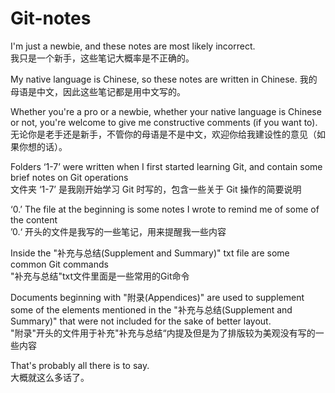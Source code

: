 # Git-notes

I'm just a newbie, and these notes are most likely incorrect.  
我只是一个新手，这些笔记大概率是不正确的。

My native language is Chinese, so these notes are written in Chinese. 
我的母语是中文，因此这些笔记都是用中文写的。

Whether you're a pro or a newbie, whether your native language is Chinese or not, you're welcome to give me constructive comments (if you want to).  
无论你是老手还是新手，不管你的母语是不是中文，欢迎你给我建设性的意见（如果你想的话）。

Folders ‘1-7’ were written when I first started learning Git, and contain some brief notes on Git operations  
文件夹 ‘1-7’ 是我刚开始学习 Git 时写的，包含一些关于 Git 操作的简要说明  

‘0.’ The file at the beginning is some notes I wrote to remind me of some of the content  
’0.‘ 开头的文件是我写的一些笔记，用来提醒我一些内容

Inside the "补充与总结(Supplement and Summary)" txt file are some common Git commands  
"补充与总结"txt文件里面是一些常用的Git命令  

Documents beginning with "附录(Appendices)" are used to supplement some of the elements mentioned in the "补充与总结(Supplement and Summary)" that were not included for the sake of better layout.  
"附录"开头的文件用于补充"补充与总结“内提及但是为了排版较为美观没有写的一些内容  

That's probably all there is to say.  
大概就这么多话了。
